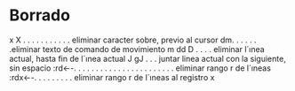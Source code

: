 
# Borrado

x X . . . . . . . . . . . eliminar caracter sobre, previo al cursor
dm. . . . . . .eliminar texto de comando de movimiento m
dd D . . . . eliminar l´ınea actual, hasta fin de l´ınea actual
J gJ . . . juntar linea actual con la siguiente, sin espacio
:rd←-. . . . . . . . . . . . . . . . . . . . . . . eliminar rango r de l´ıneas
:rdx←-. . . . . . . . . eliminar rango r de l´ıneas al registro x